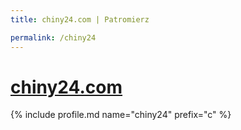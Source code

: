 ```yaml
---
title: chiny24.com | Patromierz

permalink: /chiny24
---
```


# [chiny24.com](https://patronite.pl/chiny24)

{% include profile.md name="chiny24" prefix="c" %}
